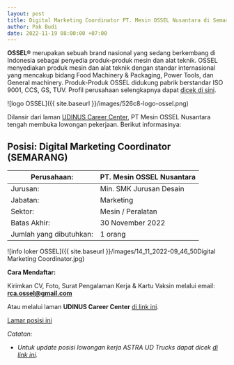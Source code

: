 ```yaml
---
layout: post
title: Digital Marketing Coordinator PT. Mesin OSSEL Nusantara di Semarang
author: Pak Budi
date: 2022-11-19 08:00:00 +07:00
---
```


**OSSEL®** merupakan sebuah brand nasional yang sedang berkembang di Indonesia sebagai penyedia produk-produk mesin dan alat teknik. OSSEL menyediakan produk mesin dan alat teknik dengan standar internasional yang mencakup bidang Food Machinery & Packaging, Power Tools, dan General machinery.
Produk-Produk OSSEL didukung  pabrik berstandar ISO 9001, CCS, GS, TUV. Profil perusahaan selengkapnya dapat [dicek di sini](https://osselpowermachine.com/about-us).

![logo OSSEL]({{ site.baseurl }}/images/526c8-logo-ossel.png)

Dilansir dari laman [UDINUS Career Center](https://cc.dinus.ac.id/lowongan/detail/MTIzNTI%3DPT), PT Mesin OSSEL Nusantara tengah membuka lowongan pekerjaan. Berikut informasinya:

## Posisi: Digital Marketing Coordinator (SEMARANG) ##

| Perusahaan: | PT. Mesin OSSEL Nusantara |
|-------------|-------------|
| Jurusan: | Min. SMK Jurusan Desain |
| Jabatan: | Marketing |
| Sektor: | Mesin / Peralatan |
| Batas Akhir: | 30 November 2022 |
| Jumlah yang dibutuhkan: | 1 orang |

![info loker OSSEL]({{ site.baseurl }}/images/14_11_2022-09_46_50Digital Marketing Coordinator.jpg)

**Cara Mendaftar:**

Kirimkan CV, Foto, Surat Pengalaman Kerja & Kartu Vaksin melalui email: [**rca.ossel@gmail.com**](mailto:rca.ossel@gmail.com)

Atau melalui laman **UDINUS Career Center** [di link ini](https://cc.dinus.ac.id/lowongan/detail/MTIzNTI%3D).

<div class="apply"><a href="https://cc.dinus.ac.id/lowongan/detail/MTIzNTI%3D">Lamar posisi ini</a></div>

_Catatan:_
* _Untuk update posisi lowongan kerja ASTRA UD Trucks dapat dicek [di link ini](https://astraudtrucks.co.id/page/karir)._
